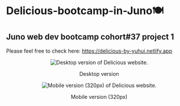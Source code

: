 # Delicious-bootcamp-in-Juno🍽  
  
## Juno web dev bootcamp cohort#37 project 1  
  
Please feel free to check here: https://delicious-by-yuhui.netlify.app        
    
    
<p align="center"><img src="https://user-images.githubusercontent.com/84819219/139278621-025e6885-0a70-4d80-a71e-43189b79d847.png" alt="Desktop version of Delicious website."></P>  
<p align="center">Desktop version</p>  
    
    
<p align="center"><img src="https://user-images.githubusercontent.com/84819219/139278737-987f484e-1f03-406d-b04a-fd342526fa80.png" alt="Mobile version (320px) of Delicious website."></P>  
<p align="center">Mobile version (320px)</p>
